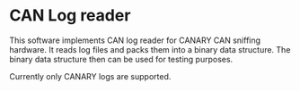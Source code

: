 # CAN Log reader

This software implements CAN log reader for CANARY CAN sniffing hardware.
It reads log files and packs them into a binary data structure.
The binary data structure then can be used for testing purposes.

Currently only CANARY logs are supported.
